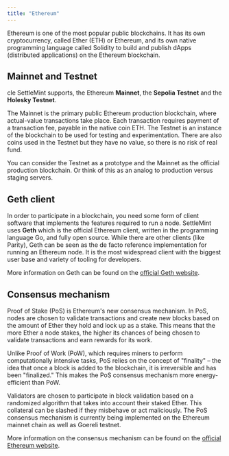 ```yaml
---
title: "Ethereum"
---
```


Ethereum is one of the most popular public blockchains. It has its own
cryptocurrency, called Ether (ETH) or Ethereum, and its own native programming
language called Solidity to build and publish dApps (distributed applications)
on the Ethereum blockchain.

## Mainnet and Testnet

cle SettleMint supports, the Ethereum **Mainnet**, the **Sepolia Testnet** and
the **Holesky Testnet**.

The Mainnet is the primary public Ethereum production blockchain, where
actual-value transactions take place. Each transaction requires payment of a
transaction fee, payable in the native coin ETH. The Testnet is an instance of
the blockchain to be used for testing and experimentation. There are also coins
used in the Testnet but they have no value, so there is no risk of real fund.

You can consider the Testnet as a prototype and the Mainnet as the official
production blockchain. Or think of this as an analog to production versus
staging servers.

## Geth client

In order to participate in a blockchain, you need some form of client software
that implements the features required to run a node. SettleMint uses **Geth**
which is the official Ethereum client, written in the programming language Go,
and fully open source. While there are other clients (like Parity), Geth can be
seen as the de facto reference implementation for running an Ethereum node. It
is the most widespread client with the biggest user base and variety of tooling
for developers.

More information on Geth can be found on the
[official Geth website](https://geth.ethereum.org/).

## Consensus mechanism

Proof of Stake (PoS) is Ethereum's new consensus mechanism. In PoS, nodes are
chosen to validate transactions and create new blocks based on the amount of
Ether they hold and lock up as a stake. This means that the more Ether a node
stakes, the higher its chances of being chosen to validate transactions and earn
rewards for its work.

Unlike Proof of Work (PoW), which requires miners to perform computationally
intensive tasks, PoS relies on the concept of "finality" – the idea that once a
block is added to the blockchain, it is irreversible and has been "finalized."
This makes the PoS consensus mechanism more energy-efficient than PoW.

Validators are chosen to participate in block validation based on a randomized
algorithm that takes into account their staked Ether. This collateral can be
slashed if they misbehave or act maliciously. The PoS consensus mechanism is
currently being implemented on the Ethereum mainnet chain as well as Goereli
testnet.

More information on the consensus mechanism can be found on the
[official Ethereum website](https://ethereum.org/en/developers/docs/consensus-mechanisms/).
